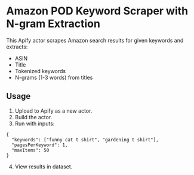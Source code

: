
# Amazon POD Keyword Scraper with N-gram Extraction

This Apify actor scrapes Amazon search results for given keywords and extracts:
- ASIN
- Title
- Tokenized keywords
- N-grams (1-3 words) from titles

## Usage
1. Upload to Apify as a new actor.
2. Build the actor.
3. Run with inputs:
```
{
  "keywords": ["funny cat t shirt", "gardening t shirt"],
  "pagesPerKeyword": 1,
  "maxItems": 50
}
```
4. View results in dataset.
